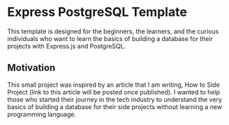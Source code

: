 # Express PostgreSQL Template

This template is designed for the beginners, the learners, and the curious individuals who want to learn the basics of building a database for their projects with Express.js and PostgreSQL.

## Motivation

This small project was inspired by an article that I am writing, How to Side Project (link to this article will be posted once published). I wanted to help those who started their journey in the tech industry to understand the very basics of building a database for their side projects without learning a new programming language.
